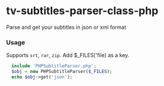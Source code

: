 # tv-subtitles-parser-class-php
Parse and get your subtitles in json or xml format

### Usage

Supports `srt`, `rar`, `zip`. Add $_FILES['file] as a key.

```php
  include 'PHPSubtitleParser.php';
  $obj = new PHPSubtitleParser($_FILES);
  echo $obj->get('json');
```
